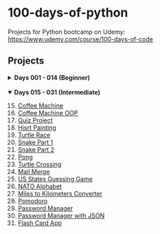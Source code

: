 # 100-days-of-python
Projects for Python bootcamp on Udemy: https://www.udemy.com/course/100-days-of-code

## Projects
<details >
<summary><b>Days 001 - 014 (Beginner)</b></summary>

1. [Band Name Generator](https://github.com/michelletan/100-days-of-python/tree/main/001%20-%20Band%20Name%20Generator)
2. [Tip Calculator](https://github.com/michelletan/100-days-of-python/tree/main/002%20-%20Tip%20Calculator)
3. [Treasure Island](https://github.com/michelletan/100-days-of-python/tree/main/003%20-%20Treasure%20Island)
4. [Rock Paper Scissors](https://github.com/michelletan/100-days-of-python/tree/main/004%20-%20Rock%20Paper%20Scissors)
5. [Password Generator](https://github.com/michelletan/100-days-of-python/tree/main/005%20-%20Password%20Generator)
6. [Escaping the Maze](https://github.com/michelletan/100-days-of-python/tree/main/006%20-%20Escaping%20the%20Maze)
7. [Hangman](https://github.com/michelletan/100-days-of-python/tree/main/007%20-%20Hangman)
8. [Caesar Cipher](https://github.com/michelletan/100-days-of-python/tree/main/008%20-%20Caesar%20Cipher)
9. [Secret Auction](https://github.com/michelletan/100-days-of-python/tree/main/009%20-%20Secret%20Auction)
10. [Calculator](https://github.com/michelletan/100-days-of-python/tree/main/010%20-%20Calculator)
11. [Blackjack](https://github.com/michelletan/100-days-of-python/tree/main/011%20-%20Blackjack)
12. [Number Guessing Game](https://github.com/michelletan/100-days-of-python/tree/main/012%20-%20Number%20Guessing%20Game)
13. Debugging (No project)
14. [Higher Lower Game](https://github.com/michelletan/100-days-of-python/tree/main/014%20-%20Higher%20Lower%20Game)
<br />
</details>
<br />
<details open>
<summary><b>Days 015 - 031 (Intermediate)</b></summary>

15. [Coffee Machine](https://github.com/michelletan/100-days-of-python/tree/main/015%20-%20Coffee%20Machine)
16. [Coffee Machine OOP](https://github.com/michelletan/100-days-of-python/tree/main/016%20-%20Coffee%20Machine%20%28OOP%29)
17. [Quiz Project](https://github.com/michelletan/100-days-of-python/tree/main/017%20-%20Quiz%20Project)
18. [Hisrt Painting](https://github.com/michelletan/100-days-of-python/tree/main/018%20-%20Hirst%20Painting)
19. [Turtle Race](https://github.com/michelletan/100-days-of-python/tree/main/019%20-%20Turtle%20Race)
20. [Snake Part 1](https://github.com/michelletan/100-days-of-python/tree/main/020%20-%20Snake%20Part%201)
21. [Snake Part 2](https://github.com/michelletan/100-days-of-python/tree/main/021%20-%20Snake%20Part%202)
22. [Pong](https://github.com/michelletan/100-days-of-python/tree/main/022%20-%20Pong)
23. [Turtle Crossing](https://github.com/michelletan/100-days-of-python/tree/main/023%20-%20Turtle%20Crossing)
24. [Mail Merge](https://github.com/michelletan/100-days-of-python/tree/main/024%20-%20Mail%20Merge)
25. [US States Guessing Game](https://github.com/michelletan/100-days-of-python/tree/main/025%20-%20US%20States%20Guessing%20Game)
26. [NATO Alphabet](https://github.com/michelletan/100-days-of-python/tree/main/026%20-%2NATO%20Alphabet)
27. [Miles to Kilometers Converter](https://github.com/michelletan/100-days-of-python/tree/main/027%20-%20Miles%20to%20Kilometers%20Converter)
28. [Pomodoro](https://github.com/michelletan/100-days-of-python/tree/main/028%20-%20Pomodoro)
29. [Password Manager](https://github.com/michelletan/100-days-of-python/tree/main/029%20-%20Password%20Manager)
30. [Password Manager with JSON](https://github.com/michelletan/100-days-of-python/tree/main/030%20-%20Password%20Manager%20with%20JSON)
31. [Flash Card App](https://github.com/michelletan/100-days-of-python/tree/main/031%20-%20Flash%20Card%20App)
</details>